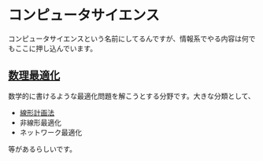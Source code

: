 # コンピュータサイエンス

コンピュータサイエンスという名前にしてるんですが、情報系でやる内容は何でもここに押し込んでいます。

## [数理最適化](/cs/optimization/)

数学的に書けるような最適化問題を解こうとする分野です。大きな分類として、

- [線形計画法](/cs/optimization/linear/)
- 非線形最適化
- ネットワーク最適化

等があるらしいです。